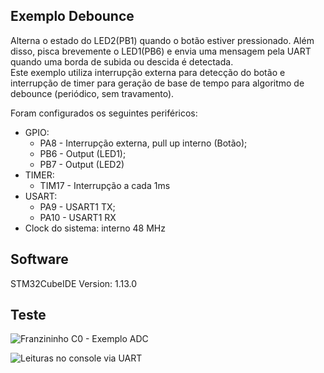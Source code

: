 ## Exemplo Debounce  
  
Alterna o estado do LED2(PB1) quando o botão estiver pressionado. Além disso, pisca brevemente o LED1(PB6) e envia uma mensagem pela UART quando uma borda de subida ou descida é detectada.  
Este exemplo utiliza interrupção externa para detecção do botão e interrupção de timer para geração de base de tempo para algoritmo de debounce (periódico, sem travamento).    

Foram configurados os seguintes periféricos:  
- GPIO:
	- PA8 - Interrupção externa, pull up interno (Botão);  
	- PB6 - Output (LED1);
	- PB7 - Output (LED2)
- TIMER:
	- TIM17 - Interrupção a cada 1ms  
- USART:
	- PA9 - USART1 TX;
	- PA10 - USART1 RX
- Clock do sistema: interno 48 MHz  
  
## Software  
  
STM32CubeIDE Version: 1.13.0

## Teste  
  
![Franzininho C0 - Exemplo ADC](./img/board.gif)  
  
![Leituras no console via UART](./img/console.jpg)  